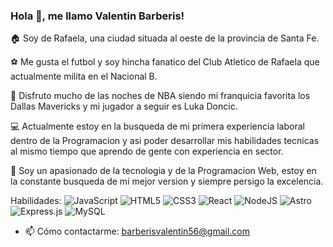 ### Hola 👋, me llamo Valentin Barberis!
🏠 Soy de Rafaela, una ciudad situada al oeste de la provincia de Santa Fe.

⚽ Me gusta el futbol y soy hincha fanatico del Club Atletico de Rafaela que actualmente milita en el Nacional B.

🏀 Disfruto mucho de las noches de NBA siendo mi franquicia favorita los Dallas Mavericks y mi jugador a seguir es Luka Doncic.

💻 Actualmente estoy en la busqueda de mi primera experiencia laboral dentro de la Programacion y asi poder desarrollar mis habilidades tecnicas al mismo tiempo que aprendo de gente con experiencia en sector.

🧑 Soy un apasionado de la tecnologia y de la Programacion Web, estoy en la constante busqueda de mi mejor version y siempre persigo la excelencia.

Habilidades: ![JavaScript](https://img.shields.io/badge/javascript-%23323330.svg?style=for-the-badge&logo=javascript&logoColor=%23F7DF1E)  ![HTML5](https://img.shields.io/badge/html5-%23E34F26.svg?style=for-the-badge&logo=html5&logoColor=white) ![CSS3](https://img.shields.io/badge/css3-%231572B6.svg?style=for-the-badge&logo=css3&logoColor=white) ![React](https://img.shields.io/badge/react-%2320232a.svg?style=for-the-badge&logo=react&logoColor=%2361DAFB)  ![NodeJS](https://img.shields.io/badge/node.js-6DA55F?style=for-the-badge&logo=node.js&logoColor=white) 	![Astro](https://img.shields.io/badge/astro-%232C2052.svg?style=for-the-badge&logo=astro&logoColor=white)  ![Express.js](https://img.shields.io/badge/express.js-%23404d59.svg?style=for-the-badge&logo=express&logoColor=%2361DAFB)  ![MySQL](https://img.shields.io/badge/mysql-4479A1.svg?style=for-the-badge&logo=mysql&logoColor=white)

- 📫 Cómo contactarme: barberisvalentin56@gmail.com 